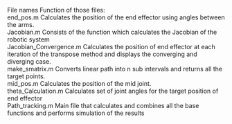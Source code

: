 

File names	                Function of those files:  
end_pos.m	                Calculates the position of the end effector using angles between the arms.  
Jacobian.m	                Consists of the function which calculates the Jacobian of the robotic system  
Jacobian_Convergence.m	    Calculates the position of end effector at each iteration of the transpose method and displays the converging and diverging case.  
make_smatrix.m	          Converts linear path into n sub intervals and returns all the target points.  
mid_pos.m                   Calculates the position of the mid joint.  
theta_Calculation.m	    Calculates set of joint angles for the target position of end effector  
Path_tracking.m 	          Main file that calculates and combines all the base functions and performs simulation of the results  




